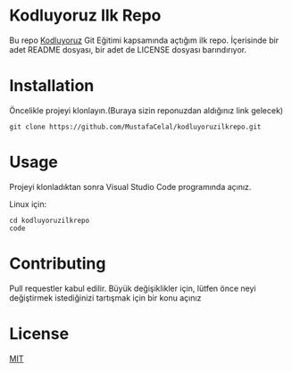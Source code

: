 # Kodluyoruz Ilk Repo
Bu repo [Kodluyoruz](https://www.kodluyoruz.org/) Git Eğitimi kapsamında açtığım ilk repo. İçerisinde bir adet README dosyası, bir adet de LICENSE dosyası barındırıyor.

# Installation
Öncelikle projeyi klonlayın.(Buraya sizin reponuzdan aldığınız link gelecek)

```
git clone https://github.com/MustafaCelal/kodluyoruzilkrepo.git
```

# Usage
Projeyi klonladıktan sonra Visual Studio Code programında açınız.

Linux için:

```
cd kodluyoruzilkrepo
code
```

# Contributing
Pull requestler kabul edilir. Büyük değişiklikler için, lütfen önce neyi değiştirmek istediğinizi tartışmak için bir konu açınız

# License
[MIT](https://choosealicense.com/licenses/mit/)